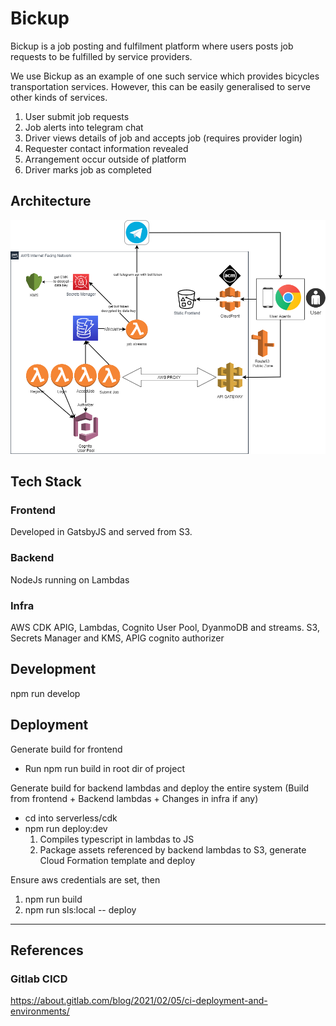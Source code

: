 # Bickup 
Bickup is a job posting and fulfilment platform where users posts job requests to be fulfilled by service providers.

We use Bickup as an example of one such service which provides bicycles transportation services. However, this can be easily generalised to serve other kinds of services.

1. User submit job requests
2. Job alerts into telegram chat
3. Driver views details of job and accepts job (requires provider login)
4. Requester contact information revealed
5. Arrangement occur outside of platform 
6. Driver marks job as completed

## Architecture

![Bickup AWS Architecture](bickup-archi.png)

## Tech Stack

### Frontend
Developed in GatsbyJS and served from S3.

### Backend
NodeJs running on Lambdas

### Infra
AWS CDK
APIG, Lambdas, Cognito User Pool, DyanmoDB and streams. S3, Secrets Manager and KMS, APIG cognito authorizer

## Development
npm run develop

## Deployment
Generate build for frontend
- Run npm run build in root dir of project

Generate build for backend lambdas and deploy the entire system (Build from frontend + Backend lambdas + Changes in infra if any)
- cd into serverless/cdk
- npm run deploy:dev
    1. Compiles typescript in lambdas to JS 
    2. Package assets referenced by backend lambdas to S3, generate Cloud Formation template and deploy

Ensure aws credentials are set, then

1. npm run build
2. npm run sls:local -- deploy


---
## References

### Gitlab CICD
https://about.gitlab.com/blog/2021/02/05/ci-deployment-and-environments/
